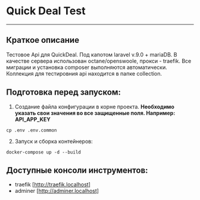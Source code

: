 # Quick Deal Test
____

## Краткое описание
Тестовое Api для QuickDeal. Под капотом laravel v.9.0 + mariaDB. В качестве сервера использован octane/openswoole, прокси - traefik. Все миграции и установка composer выполняются автоматически. Коллекция для тестировния api находится в папке collection.

## Подготовка перед запуском:
1. Создание файла конфигурации в корне проекта. **Необходимо указать свои значения во все защищенные поля. Например: API_APP_KEY**
```
cp .env .env.common
```
2. Запуск и сборка контейнеров:
```
docker-compose up -d --build
```

## Доступные консоли инструментов:
 - traefik [http://traefik.localhost]
 - adminer [http://adminer.localhost]
